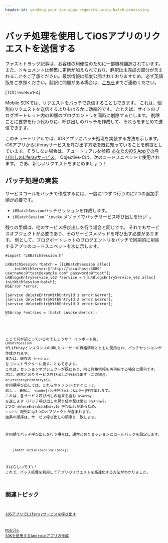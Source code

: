 ```yaml
---
header-id: sending-your-ios-apps-requests-using-batch-processing
---
```


# バッチ処理を使用してiOSアプリのリクエストを送信する

<p class="alert alert-info"><span class="wysiwyg-color-blue120">ファストトラック記事は、お客様の利便性のために一部機械翻訳されています。また、ドキュメントは頻繁に更新が加えられており、翻訳は未完成の部分が含まれることをご了承ください。最新情報は都度公開されておりますため、必ず英語版をご参照ください。翻訳に問題がある場合は、<a href="mailto:support-content-jp@liferay.com">こちら</a>までご連絡ください。</span></p>

[TOC levels=1-4]

Mobile SDKでは、リクエストをバッチで送信することもできます。 これは、個別のリクエストを送信するよりもはるかに効率的です。 たとえば、サイトのブログポートレット内の10個のブログエントリを同時に削除するとします。 削除ごとに要求を行う代わりに、呼び出しのバッチを作成して、それらをまとめて送信できます。

このチュートリアルでは、iOSアプリにバッチ処理を実装する方法を示します。 iOSアプリからLiferayサービスを呼び出す方法を既に知っていることを前提としています。そうしない場合は、チュートリアルを参照 [あなたのiOS Appでの呼び出しのLiferayサービス](/docs/7-1/tutorials/-/knowledge_base/t/invoking-liferay-services-in-your-ios-app)。 Objective-Cは、次のコードスニペットで使用されます。 さあ、新しいリクエストをまとめましょう！

## バッチ処理の実装

サービスコールをバッチで作成するには、一度に1つずつ行うのに2つの追加手順が必要です。

  - `LRBatchSession`バッチセッションを作成します。
  - `LRBatchSession``invoke` メソッドでバッチサービス呼び出しを行い` 。</li>
</ul>

<p spaces-before="0">残りの手順は、他のサービス呼び出しを行う場合と同じです。 それでもサービスオブジェクトが必要であり、そのサービスメソッドを呼び出す必要があります。 例として、ブログポートレットのブログエントリをバッチで同期的に削除するアプリのコードスニペットを次に示します。</p>

<pre><code>#import "LRBatchSession.h"

LRBatchSession *batch = [[LRBatchSession alloc] 
    initWithServer:@"http://localhost:8080" username:@"test@example.com" password:@"test"];
LRBlogsEntryService_v62 *service = [[LRBlogsEntryService_v62 alloc] initWithSession:batch];
NSError *error;

[service deleteEntryWithEntryId:1 error:&error];
[service deleteEntryWithEntryId:2 error:&error];
[service deleteEntryWithEntryId:3 error:&error];

NSArray *entries = [batch invoke:&error];
`</pre>

ここで何が起こっているのでしょうか？ インポート後、 `LRBatchSession` がLiferayインスタンスのURLとユーザーの資格情報とともに使用され、バッチセッションが作成されます。 または、既存の `セッション` をコンストラクターに渡すこともできます。 これは、セッションオブジェクトが既にあり、同じ資格情報を再利用する場合に便利です。 次に、通常どおりサービス呼び出しが行われます（この場合、 `deleteEntryWithEntryId`）。 非同期呼び出しでは、これらのメソッドはすぐに `nil` 返し` 。 最後に、 <code>[バッチ呼び出し：&エラー]`呼び出します。 これは、各サービス呼び出しの結果を含む `NSArray` を返します（バッチ呼び出しの戻り値の型は常に `NSArray`）。 3つの `deleteEntryWithEntryId` 呼び出しがあるため、 `エントリ` 配列には3つのオブジェクトが含まれます。 結果の順序は、サービス呼び出しの順序と一致します。

非同期でバッチ呼び出しを行う場合は、通常どおりセッションにコールバックを設定します。
    
        [batch setCallback:callback];

すばらしいです\！ これで、バッチ処理を利用してアプリのリクエストを高速化する方法がわかりました。

## 関連トピック

[iOSアプリでLiferayサービスを呼び出す](/docs/7-1/tutorials/-/knowledge_base/t/invoking-liferay-services-in-your-ios-app)

[Mobile SDKを使用するAndroidアプリの作成](/docs/7-1/tutorials/-/knowledge_base/t/creating-android-apps-that-use-the-mobile-sdk)
